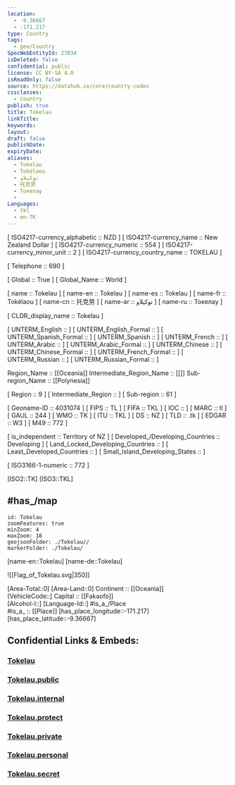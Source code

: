 ```yaml
---
location:
  - -9.36667
  - -171.217
type: Country
tags:
  - geo/Country
SpocWebEntityId: 27034
isDeleted: false
confidential: public
license: CC BY-SA 4.0
isReadOnly: false
source: https://datahub.io/core/country-codes
cssclasses:
  - Country
publish: true
title: Tokelau
linkTitle:
keywords:
layout:
draft: false
publishDate:
expiryDate:
aliases:
  - Tokelau
  - Tokélaou
  - توكيلاو
  - 托克劳
  - Токелау
  - 
Languages:
  - tkl
  - en-TK
---
```



[	ISO4217-currency_alphabetic	 :: NZD ] 
[	ISO4217-currency_name	 :: New Zealand Dollar ] 
[	ISO4217-currency_numeric	 :: 554 ] 
[	ISO4217-currency_minor_unit	 :: 2 ] 
[	ISO4217-currency_country_name	 :: TOKELAU ] 

[	Telephone	 :: 690 ] 

[	Global	 :: True ] 
[	Global_Name	 :: World ] 

[	name	 :: Tokelau ] 
[	name-en	 :: Tokelau ] 
[	name-es	 :: Tokelau ] 
[	name-fr	 :: Tokélaou ] 
[	name-cn	 :: 托克劳 ] 
[	name-ar	 :: توكيلاو ] 
[	name-ru	 :: Токелау ] 

[	CLDR_display_name	 :: Tokelau ] 

[	UNTERM_English	 ::  ] 
[	UNTERM_English_Formal	 ::  ] 
[	UNTERM_Spanish_Formal	 ::  ] 
[	UNTERM_Spanish	 ::  ] 
[	UNTERM_French	 ::  ] 
[	UNTERM_Arabic	 ::  ] 
[	UNTERM_Arabic_Formal	 ::  ] 
[	UNTERM_Chinese	 ::  ] 
[	UNTERM_Chinese_Formal	 ::  ] 
[	UNTERM_French_Formal	 ::  ] 
[	UNTERM_Russian	 ::  ] 
[	UNTERM_Russian_Formal	 ::  ] 

Region_Name ::  [[Oceania]] 
Intermediate_Region_Name ::  [[]] 
Sub-region_Name ::  [[Polynesia]] 

[	Region	 :: 9 ] 
[	Intermediate_Region	 ::  ] 
[	Sub-region	 :: 61 ] 

[	Geoname-ID	 :: 4031074 ] 
[	FIPS	 :: TL ] 
[	FIFA	 :: TKL ] 
[	IOC	 ::  ] 
[	MARC	 :: tl ] 
[	GAUL	 :: 244 ] 
[	WMO	 :: TK ] 
[	ITU	 :: TKL ] 
[	DS	 :: NZ ] 
[	TLD	 :: .tk ] 
[	EDGAR	 :: W3 ] 
[	M49	 :: 772 ] 

[	is_independent	 :: Territory of NZ ] 
[	Developed_/Developing_Countries	 :: Developing ] 
[	Land_Locked_Developing_Countries	 ::  ] 
[	Least_Developed_Countries	 ::  ] 
[	Small_Island_Developing_States	 ::  ] 

[	ISO3166-1-numeric	 :: 772 ] 



[ISO2::TK] 
[ISO3::TKL] 

## #has_/map 

```leaflet
id: Tokelau
zoomFeatures: true 
minZoom: 4 
maxZoom: 18
geojsonFolder: ./Tokelau//
markerFolder: ./Tokelau/
```

[name-en::Tokelau] 
[name-de::Tokelau] 

![[Flag_of_Tokelau.svg|350]] 

[Area-Total::0] 
[Area-Land::0] 
Continent :: [[Oceania]]  
[VehicleCode::] 
Capital :: [[Fakaofo]]  
[Alcohol-l::] 
[Language-Id::] 
#is_a_/Place  
#is_a_ :: [[Place]] 
[has_place_longitude::-171.217] 
[has_place_latitude::-9.36667] 


## Confidential Links & Embeds: 

### [Tokelau](/_Standards/Earth/Continent/Oceania/Polynesia/Tokelau.md) 

### [Tokelau.public](/_public/Earth/Continent/Oceania/Polynesia/Tokelau.public.md) 

### [Tokelau.internal](/_internal/Earth/Continent/Oceania/Polynesia/Tokelau.internal.md) 

### [Tokelau.protect](/_protect/Earth/Continent/Oceania/Polynesia/Tokelau.protect.md) 

### [Tokelau.private](/_private/Earth/Continent/Oceania/Polynesia/Tokelau.private.md) 

### [Tokelau.personal](/_personal/Earth/Continent/Oceania/Polynesia/Tokelau.personal.md) 

### [Tokelau.secret](/_secret/Earth/Continent/Oceania/Polynesia/Tokelau.secret.md)

